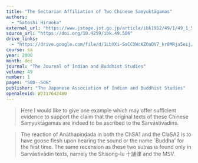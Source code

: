 ```yaml
---
title: "The Sectarian Affiliation of Two Chinese Saṃyuktāgamas"
authors:
  - "Satoshi Hiraoka"
external_url: "https://www.jstage.jst.go.jp/article/ibk1952/49/1/49_1_506/_pdf"
source_url: "https://doi.org/10.4259/ibk.49.506"
drive_links:
  - "https://drive.google.com/file/d/1LbVXi-SaCCXWcKZOaDV7_kr8MRja5eij/view?usp=drivesdk"
course: sa
year: 2000
month: dec
journal: "The Journal of Indian and Buddhist Studies"
volume: 49
number: 1
pages: "500--506"
publisher: "The Japanese Association of Indian and Buddhist Studies"
openalexid: W2317642480
---
```


> Here I would like to give one example which may offer sufficient evidence to
support the claim that the original texts of these Chinese Saṃyuktāgamas are indeed
to be ascribed to the Sarvāstivādins.

>  The reaction of Anāthapiṇḍada in both the ChSA1 and the ClaSA2
is to have goose flesh upon hearing the sound or the name `Buddha' for 
the first time.
The same recension as these two sutras is found only in Sarvāstivādin
texts, namely the Shisong-lu 十誦律 and the MSV.
